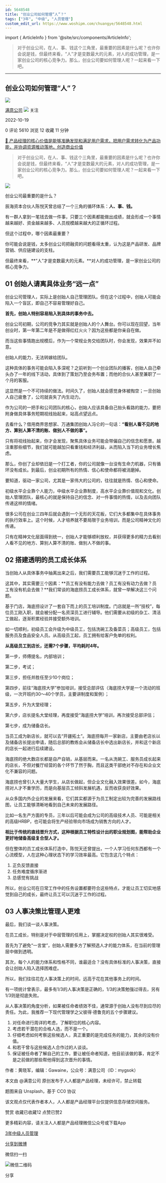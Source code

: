 ```yaml
---
id: 5648548
title: "创业公司如何管理“人”？"
tags: ["3年", "中级", "人员管理"]
custom_edit_url: https://www.woshipm.com/chuangye/5648548.html
---
```

import { ArticleInfo } from '@site/src/components/ArticleInfo';

<ArticleInfo
    author="满意公司"
    authorLink="https://www.woshipm.com/u/1448831"
    published="2022-10-19"
    views={5610}
    comments={0}
    collects={12}
/>

> 对于创业公司，在人、事、钱这个三角里，最重要的因素是什么呢？也许你会说是钱，但最终来看，“人”才是变数最大的元素，对人的成功管理，是一家创业公司的核心竞争力。那么，创业公司要如何管理人呢？一起来看一下吧。

---

## 创业公司如何管理“人”？

[![](https://image.woshipm.com/wp-files/2022/08/9xnkMyGn65Xske580Npj.jpg!/both/72x72)](https://www.woshipm.com/u/1448831)

[满意公司](https://www.woshipm.com/u/1448831) ![](https://static.woshipm.com/tag/1122_1@2x.png) 关注

2022-10-19

0 评论 5610 浏览 12 收藏 11 分钟

[🔗 产品经理的核心价值是能够准确发现和满足用户需求，把用户需求转化为产品功能，并协调资源推动落地，创造商业价值](https://ke.qidianla.com/courses/90pm)

> 对于创业公司，在人、事、钱这个三角里，最重要的因素是什么呢？也许你会说是钱，但最终来看，“人”才是变数最大的元素，对人的成功管理，是一家创业公司的核心竞争力。那么，创业公司要如何管理人呢？一起来看一下吧。

![](https://image.woshipm.com/wp-files/2022/10/UwVpAVsrLoFYRs00DYjA.png)

创业公司最重要的是什么？

辰海资本合伙人陈悦天曾总结了一个三角的循环体系：**人、事、钱。**

有一群人拿到一笔钱去做一件事，只要三个因素都能做出成绩，就会形成一个事情越来越好、资金越来越多、人员规模越来越大的正循环过程。

但这个过程中，哪个因素最重要？

你可能会说是钱，太多创业公司把融资的问题看得太重，认为这是产品研发、品牌营销、供应链建设的支柱。

但最终来看，**“人”才是变数最大的元素。**对人的成功管理，是一家创业公司的核心竞争力。

## 01 创始人请离具体业务“远一点”

创业公司管理人，实际上是创始人自己管理团队。但在这个过程中，创始人可能会陷入一个盲区，即自己不容易管理好自己。

**首先，创始人特别容易陷入到具体的事务中去。**

创业公司初期，公司的竞争力其实就是创始人的个人舞台。你可以现在回望，当年创业时，第一年第二年是不是做得红红火火？因为这些都是你亲自在做。

而当这些事情跑出规模后，作为一个常规业务交给团队时，你会发现，效果并不如意。

创始人的能力，无法转嫁给团队。

这种具体的事务可能会陷入多深呢？之前听到一个创业团队的播客，创始人自己牵头办了一年的线下活动，具体到了策划乃至会务布置；而他的合伙人甚至兼职了一个月的客服。

这显然是一个不可持续的做法。时间久了，创始人就会感觉身体被掏空；一旦创始人自己疲惫了，公司就丧失了内生动力。

作为公司的一把手和公司团队的核心，创始人应该具备自己抬头看路的能力，要把附身做具体事务短期视线抬起来，站高点望远点。

去看什么？借用商界思想家、万通集团创始人冯仑的一句话：**“看别人看不见的地方、算别人算不清的账、做别人不做的事”。**

只有将视线抬起来，你才会发现，聚焦具体业务可能会带偏自己的信念和愿景。越注重那些细节，我们就可能越加只看重钱和经济利益，从而陷入当下的业务增长焦虑。

那么，你创了业却依旧是一个打工者，你的公司就像一台没有生命力机器，只有循环没有成长。到最后，创业初期所有的热情、信心和使命都将被消磨掉。

要知道，驱动一家公司，尤其是一家伟大的公司的，往往就是热情、信心和使命。

初级水平企业靠个人能力，中级水平企业靠制度，高水平企业靠价值观和文化。创始人管理团队，最核心的就是保持自己的信念、对一件事情的热情，以及去向团队传递这样的情绪。

很多公司在创业三四年后就会遇到一个无形的天花板，它们大多都集中在具体事务的执行效率上。这个时候，人才培养就不要局限于业务培训，而是公司精神文化的传递。

只有在精神文化层面得到统一，创始人才能够顺利放权，并获得更多的精力去看别人看不见的地方、算别人算不清的账、做别人不做的事。

## 02 搭建透明的员工成长体系

当创始人从具体事务中抽离出来之后，我们需要员工能够沉迷于工作的过程。

这其中，其实需要三个因素：**员工有没有能力去做？员工有没有动力去做？员工有没有机会去做？**我们常谈的海底捞员工成长体系，就曾一举解决这三个问题。

基于门店，海底捞设计了一套自下而上的员工培训制度。门店就是一所“技校”，每位员工刚入职，就会被分配一名资深员工进行辅导。他们需要从初级的杂工、清洁工做起，逐渐积累经验并接受额外培训。

如一切顺利，初级员工会升级为中级员工，包括洗碗工及备菜员；高级员工，包括服务员及食品安全人员。从高级员工起，员工拥有给客户免单的权利。

**从高级员工到店长，还需7个步骤，平均耗时4年。**

第一步，师傅提名，内部培训；

第二步，考试；

第三步，担任并胜任至少10个岗位；

第四步，前往“海底捞大学”参加培训，接受总部评估（海底捞大学是一个流动的班级，一次开班约30～40个学员，主要讲制度和案例）；

第五步，升为大堂经理；

第六步，店长提名大堂经理，再度接受“海底捞大学”培训，再次接受总部评估；

第七步，成为储备店长。

当员工成为新店长，就可以去“开疆拓土”。海底捞每开一家新店，主要由老店长以及储备店长提出申请，随后总部的教练会从储备店长中选出新店长，并和这个新店的店长一起进行后续建设。

海底捞的绝大数店长都是自产自销，从基层而来。一名从洗碗工、服务员成长起来的店长，不但对餐厅经营的各个环节了然于胸，而且这类干部绝对不存在和企业文化不兼容的问题。

海底捞也曾引入大量大学生，从店长做起，但企业文化融入效果很差。如今，海底捞对人才不重学历，而是向基层员工倾斜发展机遇，反而收获良好效果。

从众多国内外企业的发展来看，它们其实都源于为员工制定出较为完善的发展路线图，让员工能够清晰地看到自己未来的发展路径。

比如一名生产方面的专员，三年以后可能会成为公司的高级技术人员、可能是相关的高级HRBP，也可能会将生产经验带向市场成为销售方向的人才。

**相比于传统的直线晋升方式，这种根据员工特性设计出的职业规划图，能帮助企业更好地储备高级复合型人才。**

但在整体的员工成长体系打造中，陈悦天还曾提出，一个人学习任何东西都有一个心流模型，人在这种心理状态下的学习效率最高。它包含这几个特点：

1.  正负反馈直接
2.  任务难度循序渐进
3.  总感觉有挑战

所以，创业公司在日常工作中的任务设置都要符合这些特点，才能让员工切实地感觉到自己的成长，最终让员工可以沉迷于工作的过程。

## 03 人事决策比管理人更难

最后，我们谈一谈人事决策。

在员工成长，特别是对于中层管理的任用上，掌握决定权的创始人其实很难受。

首先为了避免“一言堂”，创始人需要多方了解预选人才的能力体系，在当前的管理层中做到透明。

其次，每个人的能力体系和性格不同，谁最适合？没有具体标准的人事决策，直接会让创始人陷入选择困难症。

所以，我们往往花在人事决策上的时间，远高于花在其他事务上的时间。

有一项统计曾表示，最多有1/3的人事决策是正确的，1/3的决策勉强过得去，另有1/3则是彻底失败。

从人事决策的角度分析，如果被任命者绩效不佳，通常源于创始人没有尽到应尽的责任。为此，我推荐一下现代管理学之父彼得·德鲁克的五个步骤建议。

1.  对任命进行周详的考虑，了解职位的核心内容。
2.  考虑若干潜在的合格人选，而不是一个。
3.  仔细考虑如何考察这些候选人，真正重要的是完成任务的能力，其余的没有价值。
4.  和若干曾与这些候选人合作过的人谈谈。
5.  保证被任命者了解自己的工作，要让被任命者知道，他目前该做的事，肯定不是之前做的那些帮他得到这次晋升的事情。

作者：黄晓军，编辑：Gawaine，公众号：满意公司（ID：mygsok）

本文由 @满意公司 原创发布于人人都是产品经理，未经许可，禁止转载

题图来自 Unsplash，基于 CC0 协议

该文观点仅代表作者本人，人人都是产品经理平台仅提供信息存储空间服务。

赞赏 收藏已收藏12 点赞已赞2

更多精彩内容，请关注人人都是产品经理微信公众号或下载App

[3年](https://www.woshipm.com/tag/3%e5%b9%b4)[中级](https://www.woshipm.com/tag/%e4%b8%ad%e7%ba%a7)[人员管理](https://www.woshipm.com/tag/%e4%ba%ba%e5%91%98%e7%ae%a1%e7%90%86)

[分享到微博](https://service.weibo.com/share/share.php?appkey=2775287854&title=创业公司如何管理“人”？&url=https://www.woshipm.com/chuangye/5648548.html&pic=https://image.woshipm.com/wp-files/2022/10/UwVpAVsrLoFYRs00DYjA.png)

微信扫一扫

![微信二维码](https://api.pwmqr.com/qrcode/create/?url=https://www.woshipm.com/chuangye/5648548.html)

分享